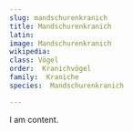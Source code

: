 ```yaml
---
slug: mandschurenkranich
title: Mandschurenkranich
latin:
image: Mandschurenkranich
wikipedia: 
class: Vögel
order:  Kranichvögel
family:  Kraniche
species:  Mandschurenkranich

---
```


I am content.
